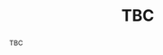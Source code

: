 ---
layout: talk
title:  TBC
name: Simona Olmi 
talk-url: 
abstract: TBC
invited: yes
session: invited-2
---